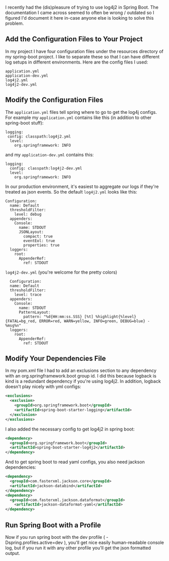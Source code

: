 <!--META--
author: Sean K Smith
created: 2019-05-07T00:44:48Z
edited: 2019-05-07T00:44:48Z
title: Using Log4j2 in Spring Boot
subtitle: 
tags:
  - spring-boot
  - spring
  - java
--END-->

I recently had the (dis)pleasure of trying to use log4j2 in Spring Boot. The documentation I came across seemed to often be wrong / outdated so I figured I'd document it here in-case anyone else is looking to solve this problem.

## Add the Configuration Files to Your Project

In my project I have four configuration files under the resources directory of my spring-boot project. I like to separate these so that I can have different log setups in different environments. Here are the config files I used:

``` plaintext
application.yml
application-dev.yml
log4j2.yml
log4j2-dev.yml
```

## Modify the Configuration Files

The `application.yml` files tell spring where to go to get the log4j configs. For example my `application.yml` contains like this (in addition to other spring-boot stuff):

``` YML
logging:
 config: classpath:log4j2.yml
  level:
    org.springframework: INFO
```

and my `application-dev.yml` contains this:

``` YML
logging:
  config: classpath:log4j2-dev.yml
  level:
    org.springframework: INFO
```

In our production environment, it's easiest to aggregate our logs if they're treated as json events. So the default `log4j2.yml` looks like this:

``` YML
Configuration:
  name: Default
  thresholdFilter:
    level: debug
  appenders:
    Console:
      name: STDOUT
      JSONLayout:
        compact: true
        eventEol: true
        properties: true
  loggers:
    root:
      AppenderRef:
        ref: STDOUT
```

`log4j2-dev.yml` (you're welcome for the pretty colors)

``` YML
  Configuration:
  name: Default
  thresholdFilter:
    level: trace
  appenders:
    Console:
      name: STDOUT
      PatternLayout:
        pattern: "%d{HH:mm:ss.SSS} [%t] %highlight{%level}{FATAL=bg_red, ERROR=red, WARN=yellow, INFO=green, DEBUG=blue} - %msg%n"
  loggers:
    root:
      AppenderRef:
        ref: STDOUT
```

## Modify Your Dependencies File

In my pom.xml file I had to add an exclusions section to any dependency with an org.springframework.boot group id. I did this because logback is kind is a redundant dependency if you're using log4j2. In addition, logback doesn't play nicely with yml configs:

``` XML
<exclusions>
  <exclusion>
    <groupId>org.springframework.boot</groupId>
    <artifactId>spring-boot-starter-logging</artifactId>
  </exclusion>
</exclusions>
```

I also added the necessary config to get log4j2 in spring boot:

``` XML
<dependency>
  <groupId>org.springframework.boot</groupId>
  <artifactId>spring-boot-starter-log4j2</artifactId>
</dependency>
```

And to get spring boot to read yaml configs, you also need jackson dependencies:

``` XML
<dependency>
  <groupId>com.fasterxml.jackson.core</groupId>
  <artifactId>jackson-databind</artifactId>
</dependency>
<dependency>
  <groupId>com.fasterxml.jackson.dataformat</groupId>
    <artifactId>jackson-dataformat-yaml</artifactId>
</dependency>
```

## Run Spring Boot with a Profile

Now if you run spring boot with the dev profile ( -Dspring.profiles.active=dev ), you'll get nice easily human-readable console log, but if you run it with any other profile you'll get the json formatted output.
